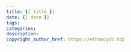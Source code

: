```yaml
---
title: {{ title }}
date: {{ date }}
tags:
categories:
description:
copyright_author_href: https://ethancy05.top
---
```


